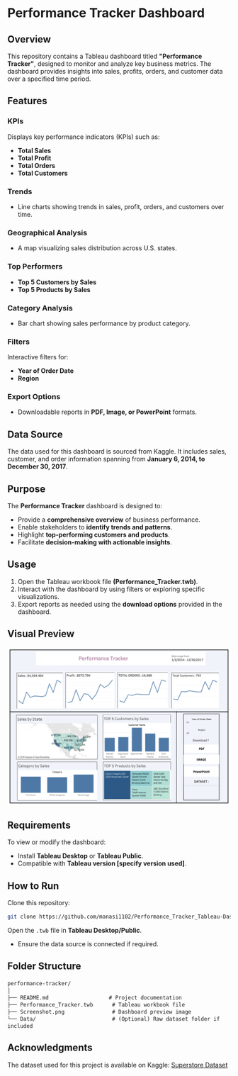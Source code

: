 # Performance Tracker Dashboard

## Overview
This repository contains a Tableau dashboard titled **"Performance Tracker"**, designed to monitor and analyze key business metrics. The dashboard provides insights into sales, profits, orders, and customer data over a specified time period.

## Features
### **KPIs**
Displays key performance indicators (KPIs) such as:
- **Total Sales**
- **Total Profit**
- **Total Orders**
- **Total Customers**

### **Trends**
- Line charts showing trends in sales, profit, orders, and customers over time.

### **Geographical Analysis**
- A map visualizing sales distribution across U.S. states.

### **Top Performers**
- **Top 5 Customers by Sales**
- **Top 5 Products by Sales**

### **Category Analysis**
- Bar chart showing sales performance by product category.

### **Filters**
Interactive filters for:
- **Year of Order Date**
- **Region**

### **Export Options**
- Downloadable reports in **PDF, Image, or PowerPoint** formats.

## Data Source
The data used for this dashboard is sourced from Kaggle. It includes sales, customer, and order information spanning from **January 6, 2014, to December 30, 2017**.

## Purpose
The **Performance Tracker** dashboard is designed to:
- Provide a **comprehensive overview** of business performance.
- Enable stakeholders to **identify trends and patterns**.
- Highlight **top-performing customers and products**.
- Facilitate **decision-making with actionable insights**.

## Usage
1. Open the Tableau workbook file **(Performance_Tracker.twb)**.
2. Interact with the dashboard by using filters or exploring specific visualizations.
3. Export reports as needed using the **download options** provided in the dashboard.

## Visual Preview
![Dashboard Screenshot](image.png)

## Requirements
To view or modify the dashboard:
- Install **Tableau Desktop** or **Tableau Public**.
- Compatible with **Tableau version [specify version used]**.

## How to Run
Clone this repository:
```bash
git clone https://github.com/manasi1102/Performance_Tracker_Tableau-Dashboard.git
```

Open the `.twb` file in **Tableau Desktop/Public**.
- Ensure the data source is connected if required.

## Folder Structure
```
performance-tracker/
│
├── README.md                   # Project documentation
├── Performance_Tracker.twb      # Tableau workbook file
├── Screenshot.png               # Dashboard preview image
└── Data/                        # (Optional) Raw dataset folder if included
```

## Acknowledgments
The dataset used for this project is available on Kaggle:
[Superstore Dataset](https://www.kaggle.com/datasets/vivek468/superstore-dataset-final/data)
